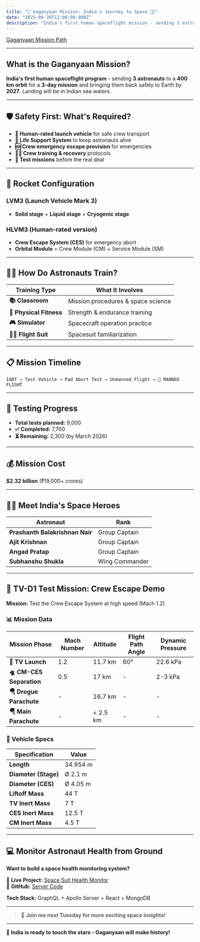 ```yaml
---
title: "🚀 Gaganyaan Mission: India's Journey to Space 👨‍🚀"
date: "2025-09-30T12:00:00.000Z"
description: "India's first human spaceflight mission - sending 3 astronauts to space for 3 days by 2027"
---
```


[Gaganyaan Mission Path](https://pwonlyias.com/wp-content/uploads/2023/10/Untitled000-scaled.jpg)

---

## What is the Gaganyaan Mission?

**India's first human spaceflight program** - sending **3 astronauts** to a **400 km orbit** for a **3-day mission** and bringing them back safely to Earth by **2027**. Landing will be in Indian sea waters.

---

## 🛡️ Safety First: What's Required?

- **🚀 Human-rated launch vehicle** for safe crew transport
- **💨 Life Support System** to keep astronauts alive
- **🆘 Crew emergency escape provision** for emergencies
- **👨‍🚀 Crew training & recovery** protocols
- **🧪 Test missions** before the real deal

---

## 🚀 Rocket Configuration

### LVM3 (Launch Vehicle Mark 3)
- **Solid stage** + **Liquid stage** + **Cryogenic stage**

### HLVM3 (Human-rated version)
- **Crew Escape System (CES)** for emergency abort
- **Orbital Module** = Crew Module (CM) + Service Module (SM)

---

## 👨‍🚀 How Do Astronauts Train?

| Training Type | What It Involves |
|---------------|------------------|
| **📚 Classroom** | Mission procedures & space science |
| **💪 Physical Fitness** | Strength & endurance training |
| **🎮 Simulator** | Spacecraft operation practice |
| **🧑‍🚀 Flight Suit** | Spacesuit familiarization |

---

## 📋 Mission Timeline

```
IADT → Test Vehicle → Pad Abort Test → Unmanned Flight → 🚀 MANNED FLIGHT
```

---

## 🧪 Testing Progress

- **Total tests planned:** 9,000
- **✅ Completed:** 7,700
- **⏳ Remaining:** 2,300 (by March 2026)

---

## 💰 Mission Cost

**$2.32 billion** (₹19,000+ crores)

---

## 👨‍🚀 Meet India's Space Heroes

| Astronaut | Rank |
|-----------|------|
| **Prashanth Balakrishnan Nair** | Group Captain |
| **Ajit Krishnan** | Group Captain |
| **Angad Pratap** | Group Captain |
| **Subhanshu Shukla** | Wing Commander |

---

## 🧪 TV-D1 Test Mission: Crew Escape Demo

**Mission:** Test the Crew Escape System at high speed (Mach 1.2)

### 📊 Mission Data

| Mission Phase | Mach Number | Altitude | Flight Path Angle | Dynamic Pressure |
|---------------|-------------|----------|-------------------|------------------|
| **🚀 TV Launch** | 1.2 | 11.7 km | 60° | 22.6 kPa |
| **🛸 CM-CES Separation** | 0.5 | 17 km | - | 2-3 kPa |
| **🪂 Drogue Parachute** | - | 16.7 km | - | - |
| **🪂 Main Parachute** | - | < 2.5 km | - | - |

### 🔧 Vehicle Specs

| Specification | Value |
|---------------|-------|
| **Length** | 34.954 m |
| **Diameter (Stage)** | Ø 2.1 m |
| **Diameter (CES)** | Ø 4.05 m |
| **Liftoff Mass** | 44 T |
| **TV Inert Mass** | 7 T |
| **CES Inert Mass** | 12.5 T |
| **CM Inert Mass** | 4.5 T |

---

## 💻 Monitor Astronaut Health from Ground

**Want to build a space health monitoring system?**

🔗 **Live Project:** [Space Suit Health Monitor](https://space-suit.netlify.app/signin)  
📂 **GitHub:** [Server Code](https://github.com/Skyhunter12/server-skyhunter-suit)

**Tech Stack:** GraphQL + Apollo Server + React + MongoDB

---

> 🌟 **Join me next Tuesday for more exciting space insights!**

---

**🚀 India is ready to touch the stars - Gaganyaan will make history!**